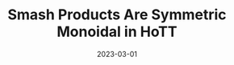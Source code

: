 ---
title: "Smash Products Are Symmetric Monoidal in HoTT"
collection: publications
permalink: /publication/smash
excerpt:
date: 2023-03-01
venue: 'Preprint'
paperurl: 'http://aljungstrom.github.io/files/cohomologyrings.pdf'
citation: 'Axel Ljungström'
---